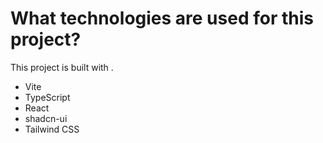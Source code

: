 # What technologies are used for this project?

This project is built with .

- Vite
- TypeScript
- React
- shadcn-ui
- Tailwind CSS
